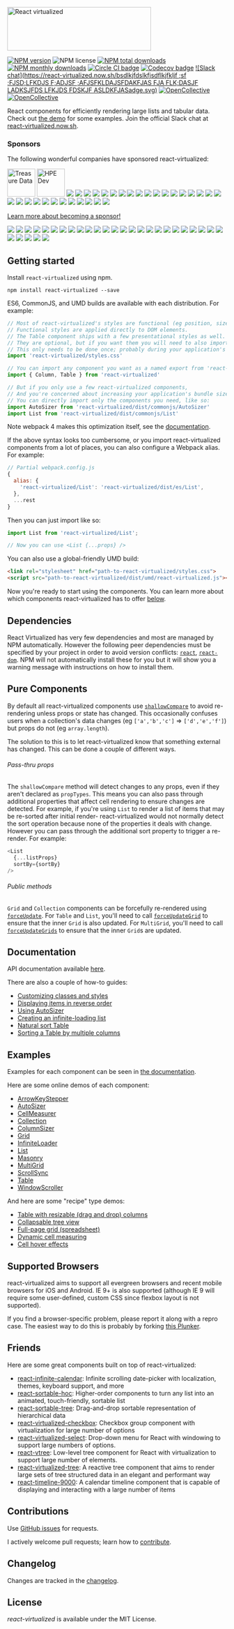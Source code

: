 [<img src="https://cloud.githubusercontent.com/assets/29597/11737732/0ca1e55e-9f91-11e5-97f3-098f2f8ed866.png" alt="React virtualized" data-canonical-src="https://cloud.githubusercontent.com/assets/29597/11737732/0ca1e55e-9f91-11e5-97f3-098f2f8ed866.png" width="330" height="100" />](http://bvaughn.github.io/react-virtualized/)

[![NPM version](https://img.shields.io/npm/v/react-virtualized.svg?style=flat)](https://www.npmjs.com/package/react-virtualized)
![NPM license](https://img.shields.io/npm/l/react-virtualized.svg?style=flat)
[![NPM total downloads](https://img.shields.io/npm/dt/react-virtualized.svg?style=flat)](https://npmcharts.com/compare/react-virtualized?minimal=true)
[![NPM monthly downloads](https://img.shields.io/npm/dm/react-virtualized.svg?style=flat)](https://npmcharts.com/compare/react-virtualized?minimal=true)
[![Circle CI badge](https://img.shields.io/circleci/project/bvaughn/react-virtualized/master.svg?style=flat)](https://circleci.com/gh/bvaughn/react-virtualized)
[![Codecov badge](https://img.shields.io/codecov/c/github/bvaughn/react-virtualized/master.svg)](https://codecov.io/github/bvaughn/react-virtualized)
[![Slack chat](https://react-virtualized.now.sh/bsdlkjfdslkfjsdflkjfkljf
;sf
;FJSD;LFKDJS
F;ADJSF
;AFJSFKLDAJSFDAKFJAS
FJA
FLK;DASJF
LADKSJFDS
LFKJDS
FDSKJF
ASLDKFJASadge.svg)](https://react-virtualized.now.sh)
[![OpenCollective](https://opencollective.com/react-virtualized/backers/badge.svg)](#backers)
[![OpenCollective](https://opencollective.com/react-virtualized/sponsors/badge.svg)](#sponsors)

React components for efficiently rendering large lists and tabular data.
Check out [the demo](https://bvaughn.github.io/react-virtualized/) for some examples.
Join the official Slack chat at [react-virtualized.now.sh](https://react-virtualized.now.sh/).

### Sponsors
The following wonderful companies have sponsored react-virtualized:

<a href="https://www.treasuredata.com/"><img width="64" height="64" title="Treasure Data" src="https://cloud.githubusercontent.com/assets/29597/17391516/962647f8-59cb-11e6-83be-aa1bac299dd0.png"></a>
<a href="https://developer.hpe.com/"><img width="64" height="64" title="HPE Dev" src="https://user-images.githubusercontent.com/5983843/37311298-1c3a711a-261d-11e8-9129-ef1589d7063f.png"></a>
<a href="https://opencollective.com/react-virtualized/sponsor/0/website" target="_blank"><img src="https://opencollective.com/react-virtualized/sponsor/0/avatar.svg"></a>
<a href="https://opencollective.com/react-virtualized/sponsor/1/website" target="_blank"><img src="https://opencollective.com/react-virtualized/sponsor/1/avatar.svg"></a>
<a href="https://opencollective.com/react-virtualized/sponsor/2/website" target="_blank"><img src="https://opencollective.com/react-virtualized/sponsor/2/avatar.svg"></a>
<a href="https://opencollective.com/react-virtualized/sponsor/3/website" target="_blank"><img src="https://opencollective.com/react-virtualized/sponsor/3/avatar.svg"></a>
<a href="https://opencollective.com/react-virtualized/sponsor/4/website" target="_blank"><img src="https://opencollective.com/react-virtualized/sponsor/4/avatar.svg"></a>
<a href="https://opencollective.com/react-virtualized/sponsor/5/website" target="_blank"><img src="https://opencollective.com/react-virtualized/sponsor/5/avatar.svg"></a>
<a href="https://opencollective.com/react-virtualized/sponsor/6/website" target="_blank"><img src="https://opencollective.com/react-virtualized/sponsor/6/avatar.svg"></a>
<a href="https://opencollective.com/react-virtualized/sponsor/7/website" target="_blank"><img src="https://opencollective.com/react-virtualized/sponsor/7/avatar.svg"></a>
<a href="https://opencollective.com/react-virtualized/sponsor/8/website" target="_blank"><img src="https://opencollective.com/react-virtualized/sponsor/8/avatar.svg"></a>
<a href="https://opencollective.com/react-virtualized/sponsor/9/website" target="_blank"><img src="https://opencollective.com/react-virtualized/sponsor/9/avatar.svg"></a>
<a href="https://opencollective.com/react-virtualized/sponsor/10/website" target="_blank"><img src="https://opencollective.com/react-virtualized/sponsor/10/avatar.svg"></a>
<a href="https://opencollective.com/react-virtualized/sponsor/11/website" target="_blank"><img src="https://opencollective.com/react-virtualized/sponsor/11/avatar.svg"></a>
<a href="https://opencollective.com/react-virtualized/sponsor/12/website" target="_blank"><img src="https://opencollective.com/react-virtualized/sponsor/12/avatar.svg"></a>
<a href="https://opencollective.com/react-virtualized/sponsor/13/website" target="_blank"><img src="https://opencollective.com/react-virtualized/sponsor/13/avatar.svg"></a>
<a href="https://opencollective.com/react-virtualized/sponsor/14/website" target="_blank"><img src="https://opencollective.com/react-virtualized/sponsor/14/avatar.svg"></a>
<a href="https://opencollective.com/react-virtualized/sponsor/15/website" target="_blank"><img src="https://opencollective.com/react-virtualized/sponsor/15/avatar.svg"></a>
<a href="https://opencollective.com/react-virtualized/sponsor/16/website" target="_blank"><img src="https://opencollective.com/react-virtualized/sponsor/16/avatar.svg"></a>
<a href="https://opencollective.com/react-virtualized/sponsor/17/website" target="_blank"><img src="https://opencollective.com/react-virtualized/sponsor/17/avatar.svg"></a>
<a href="https://opencollective.com/react-virtualized/sponsor/18/website" target="_blank"><img src="https://opencollective.com/react-virtualized/sponsor/18/avatar.svg"></a>
<a href="https://opencollective.com/react-virtualized/sponsor/19/website" target="_blank"><img src="https://opencollective.com/react-virtualized/sponsor/19/avatar.svg"></a>
<a href="https://opencollective.com/react-virtualized/sponsor/20/website" target="_blank"><img src="https://opencollective.com/react-virtualized/sponsor/20/avatar.svg"></a>
<a href="https://opencollective.com/react-virtualized/sponsor/21/website" target="_blank"><img src="https://opencollective.com/react-virtualized/sponsor/21/avatar.svg"></a>
<a href="https://opencollective.com/react-virtualized/sponsor/22/website" target="_blank"><img src="https://opencollective.com/react-virtualized/sponsor/22/avatar.svg"></a>
<a href="https://opencollective.com/react-virtualized/sponsor/23/website" target="_blank"><img src="https://opencollective.com/react-virtualized/sponsor/23/avatar.svg"></a>
<a href="https://opencollective.com/react-virtualized/sponsor/24/website" target="_blank"><img src="https://opencollective.com/react-virtualized/sponsor/24/avatar.svg"></a>
<a href="https://opencollective.com/react-virtualized/sponsor/25/website" target="_blank"><img src="https://opencollective.com/react-virtualized/sponsor/25/avatar.svg"></a>
<a href="https://opencollective.com/react-virtualized/sponsor/26/website" target="_blank"><img src="https://opencollective.com/react-virtualized/sponsor/26/avatar.svg"></a>
<a href="https://opencollective.com/react-virtualized/sponsor/27/website" target="_blank"><img src="https://opencollective.com/react-virtualized/sponsor/27/avatar.svg"></a>
<a href="https://opencollective.com/react-virtualized/sponsor/28/website" target="_blank"><img src="https://opencollective.com/react-virtualized/sponsor/28/avatar.svg"></a>
<a href="https://opencollective.com/react-virtualized/sponsor/29/website" target="_blank"><img src="https://opencollective.com/react-virtualized/sponsor/29/avatar.svg"></a>

[Learn more about becoming a sponsor!](https://opencollective.com/react-virtualized#sponsor)

<a href="https://opencollective.com/react-virtualized/backer/0/website" target="_blank"><img src="https://opencollective.com/react-virtualized/backer/0/avatar.svg"></a>
<a href="https://opencollective.com/react-virtualized/backer/1/website" target="_blank"><img src="https://opencollective.com/react-virtualized/backer/1/avatar.svg"></a>
<a href="https://opencollective.com/react-virtualized/backer/2/website" target="_blank"><img src="https://opencollective.com/react-virtualized/backer/2/avatar.svg"></a>
<a href="https://opencollective.com/react-virtualized/backer/3/website" target="_blank"><img src="https://opencollective.com/react-virtualized/backer/3/avatar.svg"></a>
<a href="https://opencollective.com/react-virtualized/backer/4/website" target="_blank"><img src="https://opencollective.com/react-virtualized/backer/4/avatar.svg"></a>
<a href="https://opencollective.com/react-virtualized/backer/5/website" target="_blank"><img src="https://opencollective.com/react-virtualized/backer/5/avatar.svg"></a>
<a href="https://opencollective.com/react-virtualized/backer/6/website" target="_blank"><img src="https://opencollective.com/react-virtualized/backer/6/avatar.svg"></a>
<a href="https://opencollective.com/react-virtualized/backer/7/website" target="_blank"><img src="https://opencollective.com/react-virtualized/backer/7/avatar.svg"></a>
<a href="https://opencollective.com/react-virtualized/backer/8/website" target="_blank"><img src="https://opencollective.com/react-virtualized/backer/8/avatar.svg"></a>
<a href="https://opencollective.com/react-virtualized/backer/9/website" target="_blank"><img src="https://opencollective.com/react-virtualized/backer/9/avatar.svg"></a>
<a href="https://opencollective.com/react-virtualized/backer/10/website" target="_blank"><img src="https://opencollective.com/react-virtualized/backer/10/avatar.svg"></a>
<a href="https://opencollective.com/react-virtualized/backer/11/website" target="_blank"><img src="https://opencollective.com/react-virtualized/backer/11/avatar.svg"></a>
<a href="https://opencollective.com/react-virtualized/backer/12/website" target="_blank"><img src="https://opencollective.com/react-virtualized/backer/12/avatar.svg"></a>
<a href="https://opencollective.com/react-virtualized/backer/13/website" target="_blank"><img src="https://opencollective.com/react-virtualized/backer/13/avatar.svg"></a>
<a href="https://opencollective.com/react-virtualized/backer/14/website" target="_blank"><img src="https://opencollective.com/react-virtualized/backer/14/avatar.svg"></a>
<a href="https://opencollective.com/react-virtualized/backer/15/website" target="_blank"><img src="https://opencollective.com/react-virtualized/backer/15/avatar.svg"></a>
<a href="https://opencollective.com/react-virtualized/backer/16/website" target="_blank"><img src="https://opencollective.com/react-virtualized/backer/16/avatar.svg"></a>
<a href="https://opencollective.com/react-virtualized/backer/17/website" target="_blank"><img src="https://opencollective.com/react-virtualized/backer/17/avatar.svg"></a>
<a href="https://opencollective.com/react-virtualized/backer/18/website" target="_blank"><img src="https://opencollective.com/react-virtualized/backer/18/avatar.svg"></a>
<a href="https://opencollective.com/react-virtualized/backer/19/website" target="_blank"><img src="https://opencollective.com/react-virtualized/backer/19/avatar.svg"></a>
<a href="https://opencollective.com/react-virtualized/backer/20/website" target="_blank"><img src="https://opencollective.com/react-virtualized/backer/20/avatar.svg"></a>
<a href="https://opencollective.com/react-virtualized/backer/21/website" target="_blank"><img src="https://opencollective.com/react-virtualized/backer/21/avatar.svg"></a>
<a href="https://opencollective.com/react-virtualized/backer/22/website" target="_blank"><img src="https://opencollective.com/react-virtualized/backer/22/avatar.svg"></a>
<a href="https://opencollective.com/react-virtualized/backer/23/website" target="_blank"><img src="https://opencollective.com/react-virtualized/backer/23/avatar.svg"></a>
<a href="https://opencollective.com/react-virtualized/backer/24/website" target="_blank"><img src="https://opencollective.com/react-virtualized/backer/24/avatar.svg"></a>
<a href="https://opencollective.com/react-virtualized/backer/25/website" target="_blank"><img src="https://opencollective.com/react-virtualized/backer/25/avatar.svg"></a>
<a href="https://opencollective.com/react-virtualized/backer/26/website" target="_blank"><img src="https://opencollective.com/react-virtualized/backer/26/avatar.svg"></a>
<a href="https://opencollective.com/react-virtualized/backer/27/website" target="_blank"><img src="https://opencollective.com/react-virtualized/backer/27/avatar.svg"></a>
<a href="https://opencollective.com/react-virtualized/backer/28/website" target="_blank"><img src="https://opencollective.com/react-virtualized/backer/28/avatar.svg"></a>
<a href="https://opencollective.com/react-virtualized/backer/29/website" target="_blank"><img src="https://opencollective.com/react-virtualized/backer/29/avatar.svg"></a>

Getting started
---------------

Install `react-virtualized` using npm.

```shell
npm install react-virtualized --save
```

ES6, CommonJS, and UMD builds are available with each distribution.
For example:

```js
// Most of react-virtualized's styles are functional (eg position, size).
// Functional styles are applied directly to DOM elements.
// The Table component ships with a few presentational styles as well.
// They are optional, but if you want them you will need to also import the CSS file.
// This only needs to be done once; probably during your application's bootstrapping process.
import 'react-virtualized/styles.css'

// You can import any component you want as a named export from 'react-virtualized', eg
import { Column, Table } from 'react-virtualized'

// But if you only use a few react-virtualized components,
// And you're concerned about increasing your application's bundle size,
// You can directly import only the components you need, like so:
import AutoSizer from 'react-virtualized/dist/commonjs/AutoSizer'
import List from 'react-virtualized/dist/commonjs/List'
```

Note webpack 4 makes this optimization itself, see the [documentation](https://webpack.js.org/guides/tree-shaking/#mark-the-file-as-side-effect-free).

If the above syntax looks too cumbersome, or you import react-virtualized components from a lot of places, you can also configure a Webpack alias. For example:

```js
// Partial webpack.config.js
{
  alias: {
    'react-virtualized/List': 'react-virtualized/dist/es/List',
  },
  ...rest
}
```

Then you can just import like so:
```js
import List from 'react-virtualized/List';

// Now you can use <List {...props} />
```

You can also use a global-friendly UMD build:

```html
<link rel="stylesheet" href="path-to-react-virtualized/styles.css">
<script src="path-to-react-virtualized/dist/umd/react-virtualized.js"></script>
```

Now you're ready to start using the components.
You can learn more about which components react-virtualized has to offer [below](#documentation).

Dependencies
---------------

React Virtualized has very few dependencies and most are managed by NPM automatically.
However the following peer dependencies must be specified by your project in order to avoid version conflicts:
[`react`](https://www.npmjs.com/package/react),
[`react-dom`](https://www.npmjs.com/package/react-dom).
NPM will not automatically install these for you but it will show you a warning message with instructions on how to install them.

Pure Components
---------------

By default all react-virtualized components use [`shallowCompare`](https://facebook.github.io/react/docs/shallow-compare.html) to avoid re-rendering unless props or state has changed.
This occasionally confuses users when a collection's data changes (eg `['a','b','c']` => `['d','e','f']`) but props do not (eg `array.length`).

The solution to this is to let react-virtualized know that something external has changed.
This can be done a couple of different ways.

###### Pass-thru props

The `shallowCompare` method will detect changes to any props, even if they aren't declared as `propTypes`.
This means you can also pass through additional properties that affect cell rendering to ensure changes are detected.
For example, if you're using `List` to render a list of items that may be re-sorted after initial render- react-virtualized would not normally detect the sort operation because none of the properties it deals with change.
However you can pass through the additional sort property to trigger a re-render.
For example:

```js
<List
  {...listProps}
  sortBy={sortBy}
/>
```

###### Public methods

`Grid` and `Collection` components can be forcefully re-rendered using [`forceUpdate`](https://facebook.github.io/react/docs/component-api.html#forceupdate).
For `Table` and `List`, you'll need to call [`forceUpdateGrid`](https://github.com/bvaughn/react-virtualized/blob/master/docs/Table.md#forceupdategrid) to ensure that the inner `Grid` is also updated. For `MultiGrid`, you'll need to call [`forceUpdateGrids`](https://github.com/bvaughn/react-virtualized/blob/master/docs/MultiGrid.md#forceupdategrids) to ensure that the inner `Grid`s are updated.

Documentation
---------------

API documentation available [here](docs/README.md).

There are also a couple of how-to guides:
* [Customizing classes and styles](docs/customizingStyles.md)
* [Displaying items in reverse order](docs/reverseList.md)
* [Using AutoSizer](docs/usingAutoSizer.md)
* [Creating an infinite-loading list](docs/creatingAnInfiniteLoadingList.md)
* [Natural sort Table](docs/tableWithNaturalSort.md)
* [Sorting a Table by multiple columns](docs/multiColumnSortTable.md)


Examples
---------------

Examples for each component can be seen in [the documentation](docs/README.md).

Here are some online demos of each component:

* [ArrowKeyStepper](https://bvaughn.github.io/react-virtualized/#/components/ArrowKeyStepper)
* [AutoSizer](https://bvaughn.github.io/react-virtualized/#/components/AutoSizer)
* [CellMeasurer](https://bvaughn.github.io/react-virtualized/#/components/CellMeasurer)
* [Collection](https://bvaughn.github.io/react-virtualized/#/components/Collection)
* [ColumnSizer](https://bvaughn.github.io/react-virtualized/#/components/ColumnSizer)
* [Grid](https://bvaughn.github.io/react-virtualized/#/components/Grid)
* [InfiniteLoader](https://bvaughn.github.io/react-virtualized/#/components/InfiniteLoader)
* [List](https://bvaughn.github.io/react-virtualized/#/components/List)
* [Masonry](https://bvaughn.github.io/react-virtualized/#/components/Masonry)
* [MultiGrid](https://bvaughn.github.io/react-virtualized/#/components/MultiGrid)
* [ScrollSync](https://bvaughn.github.io/react-virtualized/#/components/ScrollSync)
* [Table](https://bvaughn.github.io/react-virtualized/#/components/Table)
* [WindowScroller](https://bvaughn.github.io/react-virtualized/#/components/WindowScroller)

And here are some "recipe" type demos:
* [Table with resizable (drag and drop) columns](https://codesandbox.io/s/j30k46l7xw)
* [Collapsable tree view](https://rawgit.com/bvaughn/react-virtualized/master/playground/tree.html)
* [Full-page grid (spreadsheet)](https://rawgit.com/bvaughn/react-virtualized/master/playground/grid.html)
* [Dynamic cell measuring](https://rawgit.com/bvaughn/react-virtualized/master/playground/chat.html)
* [Cell hover effects](https://rawgit.com/bvaughn/react-virtualized/master/playground/hover.html)

Supported Browsers
---------------
react-virtualized aims to support all evergreen browsers and recent mobile browsers for iOS and Android. IE 9+ is also supported (although IE 9 will require some user-defined, custom CSS since flexbox layout is not supported).

If you find a browser-specific problem, please report it along with a repro case. The easiest way to do this is probably by forking [this Plunker](https://plnkr.co/edit/6syKo8cx3RfoO96hXFT1).

Friends
---------------
Here are some great components built on top of react-virtualized:
* [react-infinite-calendar](https://github.com/clauderic/react-infinite-calendar): Infinite scrolling date-picker with localization, themes, keyboard support, and more
* [react-sortable-hoc](https://github.com/clauderic/react-sortable-hoc): Higher-order components to turn any list into an animated, touch-friendly, sortable list
* [react-sortable-tree](https://github.com/fritz-c/react-sortable-tree): Drag-and-drop sortable representation of hierarchical data
* [react-virtualized-checkbox](https://github.com/emilebres/react-virtualized-checkbox): Checkbox group component with virtualization for large number of options
* [react-virtualized-select](https://github.com/bvaughn/react-virtualized-select): Drop-down menu for React with windowing to support large numbers of options.
* [react-vtree](https://github.com/Lodin/react-vtree): Low-level tree component for React with virtualization to support large number of elements.
* [react-virtualized-tree](https://github.com/diogofcunha/react-virtualized-tree/): A reactive tree component that aims to render large sets of tree structured data in an elegant and performant way
* [react-timeline-9000](https://github.com/BHP-DevHub/react-timeline-9000/): A calendar timeline component that is capable of displaying and interacting with a large number of items

Contributions
------------

Use [GitHub issues](https://github.com/bvaughn/react-virtualized/issues) for requests.

I actively welcome pull requests; learn how to [contribute](https://github.com/bvaughn/react-virtualized/blob/master/CONTRIBUTING.md).

Changelog
---------

Changes are tracked in the [changelog](https://github.com/bvaughn/react-virtualized/blob/master/CHANGELOG.md).

License
---------

*react-virtualized* is available under the MIT License.
